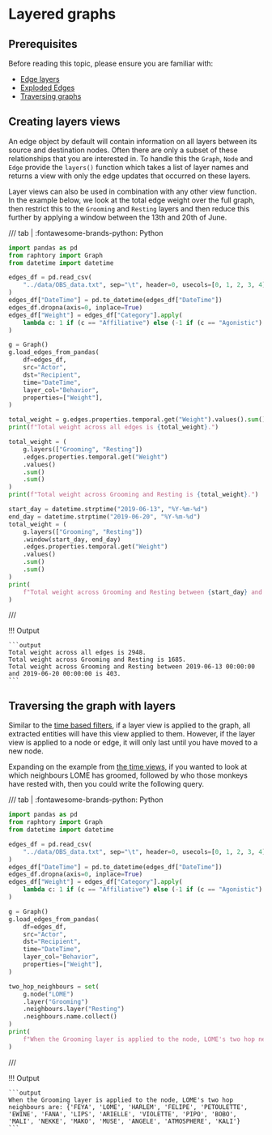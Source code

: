 # Layered graphs

## Prerequisites

Before reading this topic, please ensure you are familiar with:

- [Edge layers](../ingestion/2_direct-updates.md#edge-layers)
- [Exploded Edges](../querying/4_edge-metrics.md#exploded-edges)
- [Traversing graphs](2_time.md#traversing-the-graph-with-views)

## Creating layers views

An edge object by default will contain information on all layers between its source and destination nodes. Often there are only a subset of these relationships that you are interested in. To handle this the `Graph`, `Node` and `Edge` provide the `layers()` function which takes a list of layer names and returns a view with only the edge updates that occurred on these layers. 

Layer views can also be used in combination with any other view function. In the example below, we look at the total edge weight over the full graph, then restrict this to the `Grooming` and `Resting` layers and then reduce this further by applying a window between the 13th and 20th of June.

/// tab | :fontawesome-brands-python: Python
```python
import pandas as pd
from raphtory import Graph
from datetime import datetime

edges_df = pd.read_csv(
    "../data/OBS_data.txt", sep="\t", header=0, usecols=[0, 1, 2, 3, 4], parse_dates=[0]
)
edges_df["DateTime"] = pd.to_datetime(edges_df["DateTime"])
edges_df.dropna(axis=0, inplace=True)
edges_df["Weight"] = edges_df["Category"].apply(
    lambda c: 1 if (c == "Affiliative") else (-1 if (c == "Agonistic") else 0)
)

g = Graph()
g.load_edges_from_pandas(
    df=edges_df,
    src="Actor",
    dst="Recipient",
    time="DateTime",
    layer_col="Behavior",
    properties=["Weight"],
)

total_weight = g.edges.properties.temporal.get("Weight").values().sum().sum()
print(f"Total weight across all edges is {total_weight}.")

total_weight = (
    g.layers(["Grooming", "Resting"])
    .edges.properties.temporal.get("Weight")
    .values()
    .sum()
    .sum()
)
print(f"Total weight across Grooming and Resting is {total_weight}.")

start_day = datetime.strptime("2019-06-13", "%Y-%m-%d")
end_day = datetime.strptime("2019-06-20", "%Y-%m-%d")
total_weight = (
    g.layers(["Grooming", "Resting"])
    .window(start_day, end_day)
    .edges.properties.temporal.get("Weight")
    .values()
    .sum()
    .sum()
)
print(
    f"Total weight across Grooming and Resting between {start_day} and {end_day} is {total_weight}."
)
```
///

!!! Output

    ```output
    Total weight across all edges is 2948.
    Total weight across Grooming and Resting is 1685.
    Total weight across Grooming and Resting between 2019-06-13 00:00:00 and 2019-06-20 00:00:00 is 403.
    ```

## Traversing the graph with layers

Similar to the [time based filters](2_time.md#traversing-the-graph-with-views), if a layer view is applied to the graph, all extracted entities will have this view applied to them. However, if the layer view is applied to a node or edge, it will only last until you have moved to a new node.

Expanding on the example from [the time views](2_time.md#traversing-the-graph-with-views), if you wanted to look at which neighbours LOME has groomed, followed by who those monkeys have rested with, then you could write the following query.

/// tab | :fontawesome-brands-python: Python
```python
import pandas as pd
from raphtory import Graph
from datetime import datetime

edges_df = pd.read_csv(
    "../data/OBS_data.txt", sep="\t", header=0, usecols=[0, 1, 2, 3, 4], parse_dates=[0]
)
edges_df["DateTime"] = pd.to_datetime(edges_df["DateTime"])
edges_df.dropna(axis=0, inplace=True)
edges_df["Weight"] = edges_df["Category"].apply(
    lambda c: 1 if (c == "Affiliative") else (-1 if (c == "Agonistic") else 0)
)

g = Graph()
g.load_edges_from_pandas(
    df=edges_df,
    src="Actor",
    dst="Recipient",
    time="DateTime",
    layer_col="Behavior",
    properties=["Weight"],
)

two_hop_neighbours = set(
    g.node("LOME")
    .layer("Grooming")
    .neighbours.layer("Resting")
    .neighbours.name.collect()
)
print(
    f"When the Grooming layer is applied to the node, LOME's two hop neighbours are: {two_hop_neighbours}"
)
```
///

!!! Output

    ```output
    When the Grooming layer is applied to the node, LOME's two hop neighbours are: {'FEYA', 'LOME', 'HARLEM', 'FELIPE', 'PETOULETTE', 'EWINE', 'FANA', 'LIPS', 'ARIELLE', 'VIOLETTE', 'PIPO', 'BOBO', 'MALI', 'NEKKE', 'MAKO', 'MUSE', 'ANGELE', 'ATMOSPHERE', 'KALI'}
    ```
